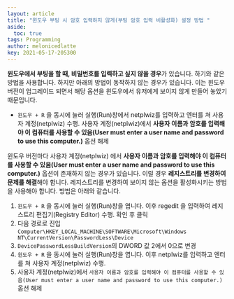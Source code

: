 ```yaml
---
layout: article
title: "윈도우 부팅 시 암호 입력하지 않게(부팅 암호 입력 비활성화) 설정 방법 "
aside:
  toc: true
tags: Programming 
author: melonicedlatte
key: 2021-05-17-205300
---
```


**윈도우에서 부팅을 할 때, 비밀번호를 입력하고 싶지 않을 경우**가 있습니다. 하기와 같은 방법을 사용합니다. 하지만 아래의 방법이 동작하지 않는 경우가 있습니다. 이는 윈도우 버전이 업그레이드 되면서 해당 옵션을 윈도우에서 유저에게 보이지 않게 만들어 놓았기 때문입니다.

- `윈도우 + R` 을 동시에 눌러 실행(Run)창에서 netplwiz를 입력하고 엔터를 쳐 사용자 계정(netplwiz) 수행. 사용자 계정(netplwiz)에서 **사용자 이름과 암호를 입력해야 이 컴퓨터를 사용할 수 있음(User must enter a user name and password to use this computer.)** 옵션 해제

윈도우 버전마다 사용자 계정(netplwiz) 에서 **사용자 이름과 암호를 입력해야 이 컴퓨터를 사용할 수 있음(User must enter a user name and password to use this computer.)** 옵션이 존재하지 않는 경우가 있습니다. 이럴 경우 **레지스트리를 변경하여 문제를 해결**해야 합니다. 레지스트리를 변경하여 보이지 않는 옵션을 활성화시키는 방법을 사용해야 합니다. 방법은 아래와 같습니다.

1. `윈도우 + R` 을 동시에 눌러 실행(Run)창을 엽니다. 이후 regedit 을 입력하여 레지스트리 편집기(Registry Editor) 수행. 확인 후 클릭
2. 다음 경로로 진입 `Computer\HKEY_LOCAL_MACHINE\SOFTWARE\Microsoft\Windows NT\CurrentVersion\PasswordLess\Device`
3. `DevicePasswordLessBuildVersion`의 DWORD 값 2에서 0으로 변경
4. `윈도우 + R` 을 동시에 눌러 실행(Run)창을 엽니다. 이후 netplwiz를 입력하고 엔터를 쳐 사용자 계정(netplwiz) 수행. 
5. 사용자 계정(netplwiz)에서 `사용자 이름과 암호를 입력해야 이 컴퓨터를 사용할 수 있음(User must enter a user name and password to use this computer.)` 옵션 해제
